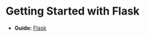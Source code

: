 # Getting Started with Flask

- **Guide:** [Flask](https://flask.palletsprojects.com/en/1.1.x/tutorial/layout/)
